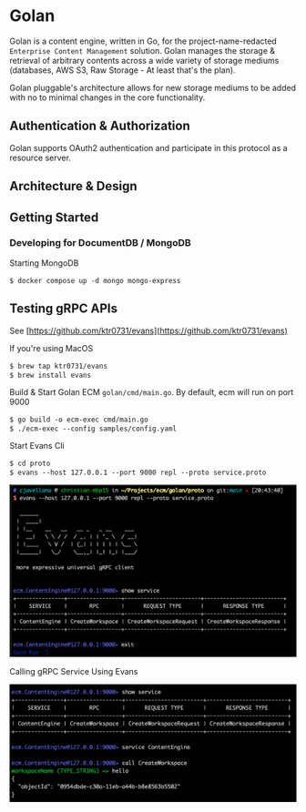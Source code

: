 # Golan

Golan is a content engine, written in Go, for the project-name-redacted `Enterprise Content Management` solution. Golan 
manages the storage & retrieval of arbitrary contents across a wide variety of storage mediums 
(databases, AWS S3, Raw Storage - At least that's the plan).

Golan pluggable's architecture allows for new storage mediums to be added with no to minimal changes in the core functionality.

## Authentication & Authorization
Golan supports OAuth2 authentication and participate in this protocol as a resource server.

## Architecture & Design

## Getting Started

### Developing for DocumentDB / MongoDB

Starting MongoDB
```shell
$ docker compose up -d mongo mongo-express
```

## Testing gRPC APIs

See [https://github.com/ktr0731/evans](https://github.com/ktr0731/evans)

If you're using MacOS
```shell
$ brew tap ktr0731/evans
$ brew install evans
```

Build & Start Golan ECM `golan/cmd/main.go`. By default, ecm will run on port 9000
```shell
$ go build -o ecm-exec cmd/main.go
$ ./ecm-exec --config samples/config.yaml
```

Start Evans Cli
```shell
$ cd proto
$ evans --host 127.0.0.1 --port 9000 repl --proto service.proto
```
![Evans](docs/evans.png?raw=true "Evans")

Calling gRPC Service Using Evans

![Calling gRPC Service in Evans](docs/calling-service-in-evans.png?raw=true "Evans")